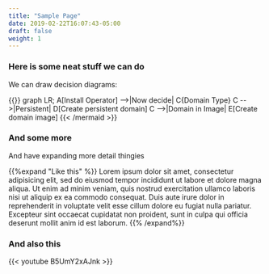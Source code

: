 ```yaml
---
title: "Sample Page"
date: 2019-02-22T16:07:43-05:00
draft: false
weight: 1
---
```


### Here is some neat stuff we can do

We can draw decision diagrams:

{{<mermaid align="left">}}
graph LR;
    A[Install Operator] -->|Now decide| C{Domain Type}
    C -->|Persistent| D[Create persistent domain]
    C -->|Domain in Image| E[Create domain image]
{{< /mermaid >}}

### And some more

And have expanding more detail thingies

{{%expand "Like this" %}}
Lorem ipsum dolor sit amet, consectetur adipisicing elit, sed do eiusmod
tempor incididunt ut labore et dolore magna aliqua. Ut enim ad minim veniam,
quis nostrud exercitation ullamco laboris nisi ut aliquip ex ea commodo
consequat. Duis aute irure dolor in reprehenderit in voluptate velit esse
cillum dolore eu fugiat nulla pariatur. Excepteur sint occaecat cupidatat non
proident, sunt in culpa qui officia deserunt mollit anim id est laborum.
{{% /expand%}}

### And also this

{{< youtube B5UmY2xAJnk >}}
